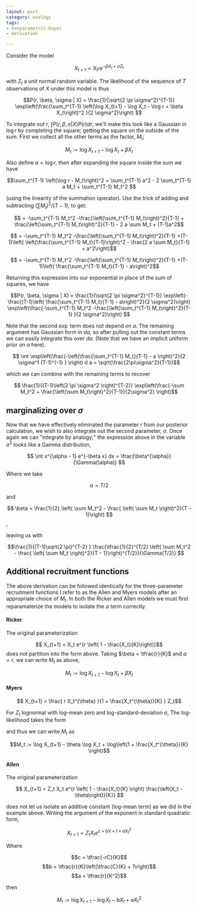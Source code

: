```yaml
---
layout: post
category: ecology
tags:
- nonparametric-bayes
- derivation

---
```


Consider the model

$$ X_{t+1} = X_t r e^{-\beta X_t + \sigma Z_t } $$

with $Z_t$ a unit normal random variable.  The likelihood of the sequence of $T$ observations of $X$ under this model is thus

$$P(r, \beta, \sigma | X) = \frac{1}{\sqrt{2 \pi \sigma^2}^{T-1}} \exp\left(\frac{\sum_t^{T-1} \left(\log X_{t+1} - \log X_t - \log r + \beta X_t\right)^2 }{2 \sigma^2}\right) $$

To integrate out $r$, $\int P(r, \beta, \sigma | X) P(r) dr$, we'll make this look like a Gaussian in $\log r$ by completing the square; getting the square on the outside of the sum. First we collect all the other terms as the factor, $M_t$;

$$M_t := \log X_{t+1} - \log X_t + \beta X_t$$

Also define $a = \log r$, then after expanding the square inside the sum we have

$$\sum_t^{T-1} \left(\log r - M_t\right)^2 = \sum_t^{T-1} a^2 - 2 \sum_t^{T-1} a M_t + \sum_t^{T-1} M_t^2 $$

(using the linearity of the summation operator). Use the trick of adding and subtracting $\left( \sum M_t \right)^2/(T-1)$, to get:

$$ = -\sum_t^{T-1} M_t^2 -\frac{\left(\sum_t^{T-1} M_t\right)^2}{T-1}  + \frac{\left(\sum_t^{T-1} M_t\right)^2}{T-1} - 2 a \sum M_t + (T-1)a^2$$

$$ =  -\sum_t^{T-1} M_t^2 -\frac{\left(\sum_t^{T-1} M_t\right)^2}{T-1}  +(T-1)\left( \left(\frac{\sum_t^{T-1} M_t}{T-1}\right)^2 - \frac{2 a \sum M_t}{T-1} + a^2\right)$$

$$ = -\sum_t^{T-1} M_t^2 -\frac{\left(\sum_t^{T-1} M_t\right)^2}{T-1}  +(T-1)\left( \frac{\sum_t^{T-1} M_t}{T-1} - a\right)^2$$


Returning this expression into our exponential in place of the sum of squares, we have 

$$P(r, \beta, \sigma | X) = \frac{1}{\sqrt{2 \pi \sigma^2}^{T-1}} \exp\left(-\frac{(T-1)\left( \frac{\sum_t^{T-1} M_t}{T-1} - a\right)^2}{2 \sigma^2}\right) \exp\left(\frac{-\sum_t^{T-1} M_t^2 -\frac{\left(\sum_t^{T-1} M_t\right)^2}{T-1} }{2 \sigma^2}\right) $$


Note that the second $\exp$ term does not depend on $a$. The remaining argument has Gaussian form in $da$, so after pulling out the constant terms we can easily integrate this over $da$.  (Note that we have an implicit uniform prior on $a$ here).

$$ \int \exp\left(\frac{-\left(\frac{\sum_t^{T-1} M_t}{T-1} - a \right)^2}{2 \sigma^1 (T-1)^{-1} } \right) d a  = \sqrt{\frac{2\pi\sigma^2}{T-1}}$$

which we can combine with the remaining terms to recover

$$ \frac{1}{(T-1)\left(2 \pi \sigma^2 \right)^{T-2}} \exp\left(\frac{-\sum M_t^2 + \frac{\left(\sum M_t\right)^2}{T-1}}{2\sigma^2} \right)$$ 


## marginalizing over $\sigma$

Now that we have effectively eliminated the parameter $r$ from our posterior calculation, we wish to also integrate out the second parameter, $\sigma$.  Once again we can "integrate by analogy;" the expression above in the variable $\sigma^2$ looks like a Gamma distribution,

$$ \int x^{\alpha - 1} e^{-\beta x} dx = \frac{\beta^{\alpha}}{\Gamma(\alpha)} $$ 

Where we take

$$ \alpha = T/2$$

and 

$$ \beta = \frac{1}{2} \left( \sum M_t^2 - \frac{ \left( \sum M_t \right)^2}{T - 1}\right) $$,

leaving us with 

$$\frac{1}{(T-1)\sqrt{2 \pi}^{T-2} } \frac{\tfrac{1}{2}^{T/2} \left( \sum M_t^2 - \frac{ \left( \sum M_t \right)^2}{T - 1}\right)^{T/2}}{\Gamma(T/2)} $$


## Additional recruitment functions

The above derivation can be followed identically for the three-parameter recruitment functions I refer to as the Allen and Myers models after an appropriate choice of $M_t$.  In both the Ricker and Allen models we must first reparamaterize the models to isolate the $\alpha$ term correctly.  

#### Ricker 

The original parameterization

$$ X_{t+1} = X_t e^{r \left( 1 - \frac{X_t}{K}\right)}$$ does not partition into the form above. Taking $\beta =  \tfrac{r}{K}$ and $a = r$, we can write $M_t$ as above,

$$M_t := \log X_{t+1} - \log X_t + \beta X_t$$


#### Myers

$$ X_{t+1} = \frac{ r X_t^{\theta} }{1 + \frac{X_t^{\theta}}{K} } Z_t$$

For $Z_t$ lognormal with log-mean zero and log-standard-deviation $\sigma$, The log-likelihood takes the form

and thus we can write $M_t$ as 

$$M_t := \log X_{t+1} - \theta \log X_t + \log\left(1 +  \frac{X_t^{\theta}}{K} \right)$$

#### Allen 

The original parameterization

$$ X_{t+1} = Z_t X_t e^{r \left( 1 - \frac{X_t}{K} \right) \frac{\left(X_t - \theta\right)}{K}} $$

does not let us isolate an additive constant (log-mean term) as we did in the example above. Writing the argument of the exponent in standard quadratic form,

$$ X_{t+1} = Z_t X_t e^{c + b X+t + a X_t^2} $$ 

Where 

$$c = \tfrac{-rC}{K}$$
$$b = \tfrac{r}{K}\left(\tfrac{C}{K} + 1\right)$$
$$a = \tfrac{r}{K^2}$$

then 

$$M_t := \log X_{t+1} - \log X_t - b X_t + a X_t^2 $$  
